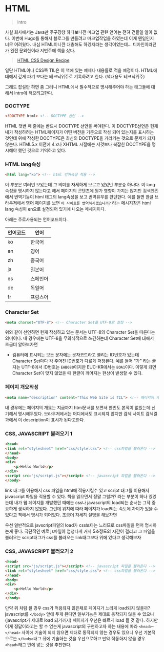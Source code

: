 # HTML
> Intro

<p>사실 회사에서는 Java만 주구장창 하다보니깐 마크업 관련 언어는 전혀 건들일 일이 없다.  이번에 Hugo를 통해서 블로그를 만들려고 마크업작업을 하였는데 이게 왠일인지 너무 어려웠다. 내심 HTML이니깐 대충해도 하겠지라는 생각이었는데... 디자인이라던가 완전 문외한이라 저번주에 책을 샀다.</p>

> [HTML CSS Design Recipe](http://www.yes24.com/24/goods/66282054)

<p>일단 HTML이나 CSS쪽 TIL은 이 책에 있는 예제나 내용들로 적을 예정이다. HTML에 대해서 깊게 파기 보다는 테크닉위주로 기록하려고 한다. (책내용도 테크닉위주)</p>

그래도 잡설만 하면 좀 그러니 HTML에서 필수적으로 명시해주어야 하는 태그들에 대해서 Intro에 적으려고한다.

### DOCTYPE
```html
<!DOCTYPE html> <!-- DOCTYPE 선언 -->
```
HTML 첫번 째 줄에는 반드시 DOCTYPE 선언을 써야한다. 이 DOCTYPE선언은 현재 내가 작성하려는 HTML페이지가 어떤 버전을 기준으로 작성 되어 있는지를 표시하는 것인데 위에 작성한 DOCTYPE은 최신의 DOCTYPE을 가리키는 것으로 문제가 되지 않는다. HTML5.x 이전에 4.x나 XHTML 시절에는 저것보다 복잡한 DOCTYPE을 명시해야 했던 것으로 기억하고 있다.

### HTML lang속성
```html
<html lang="ko"> <!-- html 언어속성 적용 -->
```
이 부분은 여러번 보았는데 그 의미를 자세하게 모르고 있었던 부분중 하나다. 이 lang 속성을 명시하지 않는다고 해서 페이지의 콘텐츠에 뭔가 영향이 가지는 않지만 검색엔진에서 번역기능이 html 태그의 lang속성을 보고 번역유무를 판단한다. 예를 들면 한글 브라우저에서 영어 페이지를 보면 `이 사이트를 번역하시겠습니까?` 라는 메시지창은 html lang 속성이 en으로 설정되어 있기에 나오는 메세지이다.

아래는 주로사용되는 언어코드이다.


| 언어코드 | 언어   |
| ---- | ---- |
| ko   | 한국어  |
| en   | 영어   |
| zh   | 중국어  |
| ja   | 일본어  |
| es   | 스페인어 |
| de   | 독일어  |
| fr   | 프랑스어 |


### Character Set
```html
<meta charset="UTF-8"> <!-- Character Set를 UTF-8로 설정 -->
```
위와 같이 선언하면 현재 작성하고 있는 문서는 UTF-8의 Character Set을 따른다는 의미이다. 내 경우에는 UTF-8을 무의식적으로 쓰긴하는데 Character Set에 대해서 조금더 알아보자면

- 컴퓨터에 표시되는 모든 문자에는 문자코드라고 불리는 ID번호가 있는데 Character Set마다 각 주어진 ID번호가 다르게 저장된다. 예를 들어 "가" 라는 글자는 UTF-8에서 ID번호는 `EAB080`이지만 EUC-KR에서는 `BOA1`이다. 이렇게 되면 Character Set이 맞지 않았을 때 한글이 깨어지는 현상이 발생할 수 있다.

### 페이지 개요작성
```html
<meta name="description" content="This Web Site is TIL"> <!-- 페이지의 개요를 작성 -->
```
내 경우에는 페이지의 개요는 지금까지 html문서를 보면서 한번도 본적이 없었는데 신기해서 명시해두었다. 브라우저에서는 어디에서도 표시되지 않지만 검색 사이트 검색결과에서 이 description이 표시가 된다고한다.

### CSS, JAVASCRIPT 불러오기 1
```html
<head> 
<link rel="stylesheet" href="css/style.css"> <!-- css파일을 불러온다 -->
</head>
<body>
<div>
    <p>Hello World</p>
</div>
<script src="js/script.js"></script> <!-- javascript 파일을 불러온다 -->
</body>
```

link 태그를 이용해서 css 파일을 html에 적용시킬수 있고 script 태그를 이용해서 javascript 파일을 적용할 수 있다. 책을 읽으면서 정말 그럴까? 라는 부분이 하나 있었는데 내가 웹 페이지를 개발했던 때에는 css나 javascript의 load되는 순서는 그닥 중요하게 생각하지 않았다. 그런데 위치에 따라 페이지가 load되는 속도에 차이가 있을 수 있다고 책에서 명시가 되어있다. 조금더 자세히 설명을 해보자면

우선 일반적으로 javscript파일의 load가 css보다는 느리므로 css파일을 먼저 명시하는게 좋다. 극단적인 예로 js파일이 엄청나게 커서 5초정도의 시간이 걸리고 그 파일을 불러오는 script태그가 css를 불러오는 link태그보다 위에 있다고 생각해보자

### CSS, JAVASCRIPT 불러오기 2
```html
<head> 
<script src="js/script.js"></script> <!-- javascript 파일을 불러온다 -->
<link rel="stylesheet" href="css/style.css"> <!-- css파일을 불러온다 -->
</head>
<body>
<div>
    <p>Hello World</p>
</div>
</body>
```

만약 위 처럼 될 경우 css가 적용되지 않은채로 페이지가 느리게 load되지 않을까? javascript를 `</body>` 앞에 두게 된다면 일부기능은 제대로 동작되지 않을 수 있으나 (javascript가 제대로 load 되기까지) 페이지가 우선은 빠르게 load 될 것 같다. 하지만 이게 정답이라고는 할 수 없는게 javascript의 구현하고자 하는 내용에 따라 `<head>~</head>` 사이에 기술이 되지 않으면 제대로 동작되지 않는 경우도 있으니 우선 기본적으로는 `</body>`태그 뒤에 기술하는 것을 우선으로하고 만약 작동하지 않을 경우 `<head>`태그 안에 넣는 것을 추천한다. 
